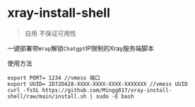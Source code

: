 # xray-install-shell

> 自用 不保证可用性

一键部署带`Wrap`解锁`Chatgpt`IP限制的Xray服务端脚本

使用方法

```shell
export PORT= 1234 //vmess 端口
export UUID= 2D72D428-XXXX-XXXX-XXXX-XXXXXXX //vmess UUID
curl -fsSL https://github.com/Mingg817/xray-install-shell/raw/main/install.sh | sudo -E bash
```
